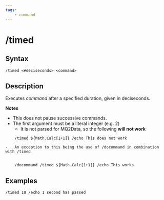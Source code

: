 ```yaml
---
tags:
    - command
---
```

# /timed

## Syntax
<!--cmd-syntax-start-->
```eqcommand
/timed <#deciseconds> <command>
```
<!--cmd-syntax-end-->

## Description
<!--cmd-desc-start-->
Executes _command_ after a specified duration, given in deciseconds.
<!--cmd-desc-end-->
**Notes**

* This does not pause successive commands.
* The first argument must be a literal integer (e.g. 2)
  * It is not parsed for MQ2Data, so the following **will not work**

```text
    /timed ${Math.Calc[1+1]} /echo This does not work

-   An exception to this being the use of /docommand in combination with /timed


    /docommand /timed ${Math.Calc[1+1]} /echo This works
```

## Examples

```text
/timed 10 /echo 1 second has passed
```

